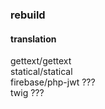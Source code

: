 ### rebuild 

#### translation
gettext/gettext  
statical/statical  
firebase/php-jwt ???  
twig ???  
